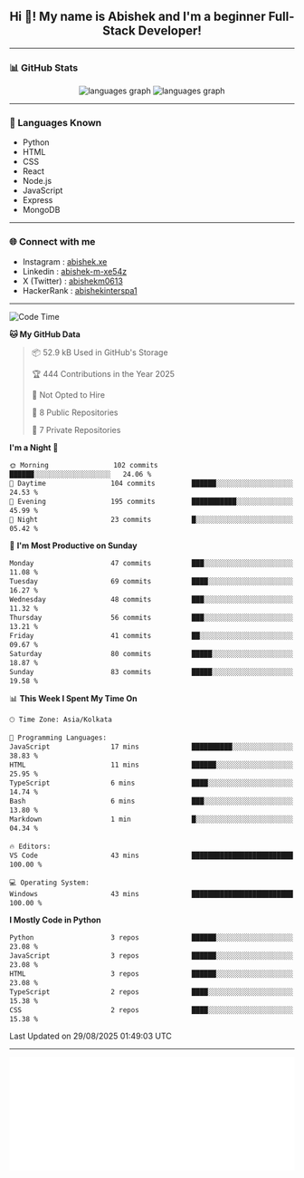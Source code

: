 <h2 align="center">Hi 👋! My name is <b>Abishek</b> and I'm a beginner Full-Stack Developer!</h2>

---

### 📊 GitHub Stats

<div align="center">
  <img src="https://github-readme-stats.vercel.app/api/top-langs/?username=Abishek-Web-Co&theme=react&show_icons=true&hide_border=true&layout=compact" height="150" alt="languages graph" />
  <img src="https://github-readme-streak-stats.herokuapp.com/?user=Abishek-Web-Co&theme=vue-dark&hide_border=true" height="150" alt="languages graph" />
</div>

---

### 🧠 Languages Known

- Python  
- HTML  
- CSS  
- React  
- Node.js  
- JavaScript
- Express
- MongoDB

---


### 🌐 Connect with me

- Instagram   : [abishek.xe](https://www.instagram.com/abishek.xe/)
- Linkedin    : [abishek-m-xe54z](https://www.linkedin.com/in/abishek-m-xe54z/)
- X (Twitter) : [abishekm0613](https://x.com/abishekm0613)
- HackerRank  : [abishekinterspa1](https://www.hackerrank.com/profile/abishekinterspa1)

---

<!--START_SECTION:waka-->
![Code Time](http://img.shields.io/badge/Code%20Time-132%20hrs%209%20mins-blue)

**🐱 My GitHub Data** 

> 📦 52.9 kB Used in GitHub's Storage 
 > 
> 🏆 444 Contributions in the Year 2025
 > 
> 🚫 Not Opted to Hire
 > 
> 📜 8 Public Repositories 
 > 
> 🔑 7 Private Repositories 
 > 
**I'm a Night 🦉** 

```text
🌞 Morning                102 commits         ██████░░░░░░░░░░░░░░░░░░░   24.06 % 
🌆 Daytime                104 commits         ██████░░░░░░░░░░░░░░░░░░░   24.53 % 
🌃 Evening                195 commits         ███████████░░░░░░░░░░░░░░   45.99 % 
🌙 Night                  23 commits          █░░░░░░░░░░░░░░░░░░░░░░░░   05.42 % 
```
📅 **I'm Most Productive on Sunday** 

```text
Monday                   47 commits          ███░░░░░░░░░░░░░░░░░░░░░░   11.08 % 
Tuesday                  69 commits          ████░░░░░░░░░░░░░░░░░░░░░   16.27 % 
Wednesday                48 commits          ███░░░░░░░░░░░░░░░░░░░░░░   11.32 % 
Thursday                 56 commits          ███░░░░░░░░░░░░░░░░░░░░░░   13.21 % 
Friday                   41 commits          ██░░░░░░░░░░░░░░░░░░░░░░░   09.67 % 
Saturday                 80 commits          █████░░░░░░░░░░░░░░░░░░░░   18.87 % 
Sunday                   83 commits          █████░░░░░░░░░░░░░░░░░░░░   19.58 % 
```


📊 **This Week I Spent My Time On** 

```text
🕑︎ Time Zone: Asia/Kolkata

💬 Programming Languages: 
JavaScript               17 mins             ██████████░░░░░░░░░░░░░░░   38.83 % 
HTML                     11 mins             ██████░░░░░░░░░░░░░░░░░░░   25.95 % 
TypeScript               6 mins              ████░░░░░░░░░░░░░░░░░░░░░   14.74 % 
Bash                     6 mins              ███░░░░░░░░░░░░░░░░░░░░░░   13.80 % 
Markdown                 1 min               █░░░░░░░░░░░░░░░░░░░░░░░░   04.34 % 

🔥 Editors: 
VS Code                  43 mins             █████████████████████████   100.00 % 

💻 Operating System: 
Windows                  43 mins             █████████████████████████   100.00 % 
```

**I Mostly Code in Python** 

```text
Python                   3 repos             ██████░░░░░░░░░░░░░░░░░░░   23.08 % 
JavaScript               3 repos             ██████░░░░░░░░░░░░░░░░░░░   23.08 % 
HTML                     3 repos             ██████░░░░░░░░░░░░░░░░░░░   23.08 % 
TypeScript               2 repos             ████░░░░░░░░░░░░░░░░░░░░░   15.38 % 
CSS                      2 repos             ████░░░░░░░░░░░░░░░░░░░░░   15.38 % 
```




 Last Updated on 29/08/2025 01:49:03 UTC
<!--END_SECTION:waka-->

---

<div align="center">
  <a href="https://abish-file.web.app/" target="_blank" rel="noopener noreferrer"><img height="200" src="pic.png" alt="Profile Picture" /></a>
</div>

